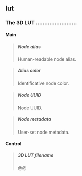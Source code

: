 ## **lut**

### The 3D LUT ........................
#### Main

> ##### Node alias
> Human-readable node alias. 

> ##### Alias color
> Identificative node color. 

> ##### Node UUID
> Node UUID. 

> ##### Node metadata
> User-set node metadata. 

#### Control

> ##### 3D LUT filename
> @@ 

